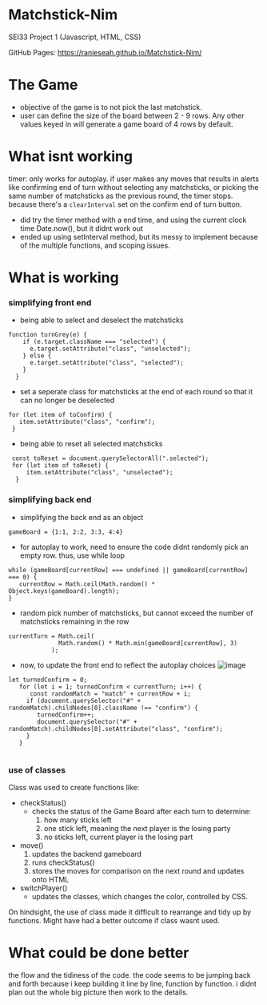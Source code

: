 # Matchstick-Nim
SEI33 Project 1 (Javascript, HTML, CSS)

GitHub Pages: https://ranieseah.github.io/Matchstick-Nim/

# The Game
- objective of the game is to not pick the last matchstick.
- user can define the size of the board between 2 - 9 rows. Any other values keyed in will generate a game board of 4 rows by default.

# What isnt working
timer: only works for autoplay. if user makes any moves that results in alerts like confirming end of turn without selecting any matchsticks, or picking the same number of matchsticks as the previous round, the timer stops. because there's a `clearInterval` set on the confirm end of turn button.
  - did try the timer method with a end time, and using the current clock time Date.now(), but it didnt work out
  - ended up using setInterval method, but its messy to implement because of the multiple functions, and scoping issues.

# What is working
### simplifying front end
- being able to select and deselect the matchsticks
```
function turnGrey(e) {
    if (e.target.className === "selected") {
      e.target.setAttribute("class", "unselected");
    } else {
      e.target.setAttribute("class", "selected");
    }
  }
 ```
 - set a seperate class for matchsticks at the end of each round so that it can no longer be deselected
 ```
 for (let item of toConfirm) {
    item.setAttribute("class", "confirm");
  }
 ```
 - being able to reset all selected matchsticks
 ```
  const toReset = document.querySelectorAll(".selected");
  for (let item of toReset) {
      item.setAttribute("class", "unselected");
   }
```
### simplifying back end
- simplifying the back end as an object
```
gameBoard = {1:1, 2:2, 3:3, 4:4}
```
- for autoplay to work, need to ensure the code didnt randomly pick an empty row. thus, use while loop
```
while (gameBoard[currentRow] === undefined || gameBoard[currentRow] === 0) {
   currentRow = Math.ceil(Math.random() * Object.keys(gameBoard).length);
}
```
- random pick number of matchsticks, but cannot exceed the number of matchsticks remaining in the row
```
currentTurn = Math.ceil(
              Math.random() * Math.min(gameBoard[currentRow], 3)
            );
```
- now, to update the front end to reflect the autoplay choices
![image](https://user-images.githubusercontent.com/92285763/143466036-eaa80b84-e956-4d50-a2ee-7cfa1fa207b4.png)
```
let turnedConfirm = 0;
   for (let i = 1; turnedConfirm < currentTurn; i++) {
      const randomMatch = "match" + currentRow + i;
     if (document.querySelector("#" + randomMatch).childNodes[0].className !== "confirm") {
        turnedConfirm++;
        document.querySelector("#" + randomMatch).childNodes[0].setAttribute("class", "confirm");
     }
   }
   
```
### use of classes

Class was used to create functions like:
- checkStatus() 
  - checks the status of the Game Board after each turn to determine:
    1. how many sticks left
    2. one stick left, meaning the next player is the losing party
    3. no sticks left, current player is the losing part
- move()
  1. updates the backend gameboard
  2. runs checkStatus()
  3. stores the moves for comparison on the next round and updates onto HTML
- switchPlayer()
  - updates the classes, which changes the color, controlled by CSS. 

On hindsight, the use of class made it difficult to rearrange and tidy up by functions. Might have had a better outcome if class wasnt used.

# What could be done better
the flow and the tidiness of the code. the code seems to be jumping back and forth because i keep building it line by line, function by function. i didnt plan out the whole big picture then work to the details. 
